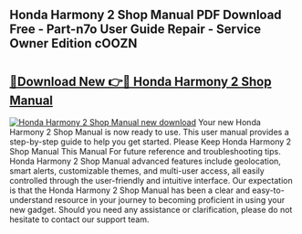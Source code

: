 ## Honda Harmony 2 Shop Manual PDF Download Free - Part-n7o User Guide Repair - Service Owner Edition cOOZN

# <h2><a href="http://bc63291.oget.top/?id=Honda+Harmony+2+Shop+Manual">🔗Download New 👉🔴 Honda Harmony 2 Shop Manual</a></h2>

[![Honda Harmony 2 Shop Manual new download](https://i.imgur.com/5g1atiW.png)](http://bc63291.oget.top/?id=Honda+Harmony+2+Shop+Manual)
Your new Honda Harmony 2 Shop Manual is now ready to use. This user manual provides a step-by-step guide to help you get started. Please Keep Honda Harmony 2 Shop Manual This Manual For future reference and troubleshooting tips. Honda Harmony 2 Shop Manual advanced features include geolocation, smart alerts, customizable themes, and multi-user access, all easily controlled through the user-friendly and intuitive interface. Our expectation is that the Honda Harmony 2 Shop Manual has been a clear and easy-to-understand resource in your journey to becoming proficient in using your new gadget. Should you need any assistance or clarification, please do not hesitate to contact our support team.
